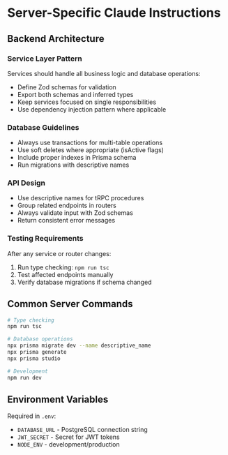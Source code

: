 # Server-Specific Claude Instructions

## Backend Architecture

### Service Layer Pattern
Services should handle all business logic and database operations:
- Define Zod schemas for validation
- Export both schemas and inferred types
- Keep services focused on single responsibilities
- Use dependency injection pattern where applicable

### Database Guidelines
- Always use transactions for multi-table operations
- Use soft deletes where appropriate (isActive flags)
- Include proper indexes in Prisma schema
- Run migrations with descriptive names

### API Design
- Use descriptive names for tRPC procedures
- Group related endpoints in routers
- Always validate input with Zod schemas
- Return consistent error messages

### Testing Requirements
After any service or router changes:
1. Run type checking: `npm run tsc`
2. Test affected endpoints manually
3. Verify database migrations if schema changed

## Common Server Commands
```bash
# Type checking
npm run tsc

# Database operations
npx prisma migrate dev --name descriptive_name
npx prisma generate
npx prisma studio

# Development
npm run dev
```

## Environment Variables
Required in `.env`:
- `DATABASE_URL` - PostgreSQL connection string
- `JWT_SECRET` - Secret for JWT tokens
- `NODE_ENV` - development/production